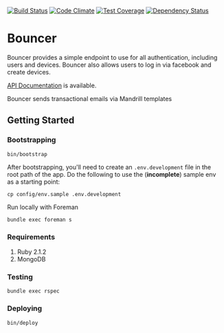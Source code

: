 [![Build Status](https://travis-ci.org/MonsieurCode/bouncer.svg?branch=master)](https://travis-ci.org/MonsieurCode/bouncer)
[![Code Climate](https://codeclimate.com/github/MonsieurCode/bouncer/badges/gpa.svg)](https://codeclimate.com/github/MonsieurCode/bouncer)
[![Test Coverage](https://codeclimate.com/github/MonsieurCode/bouncer/badges/coverage.svg)](https://codeclimate.com/github/MonsieurCode/bouncer)
[![Dependency Status](https://gemnasium.com/MonsieurCode/bouncer.svg)](https://gemnasium.com/MonsieurCode/bouncer)

Bouncer
===

Bouncer provides a simple endpoint to use for all authentication, including users and devices. Bouncer also allows users to log in via facebook and create devices.

[API Documentation](http://docs.mbouncer.apiary.io/#) is available.

Bouncer sends transactional emails via Mandrill templates

## Getting Started

### Bootstrapping

```
bin/bootstrap
```

After bootstrapping, you'll need to create an `.env.development` file in the root path of the
app. Do the following to use the (**incomplete**) sample env as a starting point:

```
cp config/env.sample .env.development
```

Run locally with Foreman

```
bundle exec foreman s
```

### Requirements

1. Ruby 2.1.2
2. MongoDB

### Testing

```
bundle exec rspec
```

### Deploying

```
bin/deploy
```
